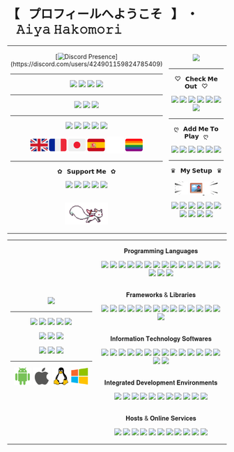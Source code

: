 # 【⠀プロフィールへようこそ⠀】 ・⠀𝙰𝚒𝚢𝚊 𝙷𝚊𝚔𝚘𝚖𝚘𝚛𝚒

<table>
<tr>
<td align="center" width="40%">
  
[![Discord Presence](https://lanyard.cnrad.dev/api/424901159824785409?animated=true&idleMessage=Peeking%20on%20me%20huh%3F%20Shame%20on%20you%2C%20I%27m%20not%20doing%20anything.)](https://discord.com/users/424901159824785409)
<hr> 
  
[![](https://img.shields.io/website?down_color=ff4c54&down_message=OFFLINE&label=Boxu.fr&logo=pkgsrc&logoColor=ffffff&style=for-the-badge&up_message=ONLINE&url=https%3A%2F%2Fboxu.fr&up_color=008a4a)](https://boxu.fr/)
[![](https://img.shields.io/twitch/status/BoxuChan?logo=twitch&logoColor=ffffff&style=for-the-badge)](https://twitch.tv/boxuchan)
[![](https://dcbadge.vercel.app/api/shield/978191616072368140?bot=true?down_color=ff4c54&down_message=OFFLINE&logoColor=ffffff&style=for-the-badge&up_message=ONLINE&theme=clean-inverted)](https://discord.com/users/978191616072368140)
[![](https://dcbadge.vercel.app/api/shield/980304694486368267?bot=true?down_color=ff4c54&down_message=OFFLINE&logoColor=ffffff&style=for-the-badge&up_message=ONLINE&theme=clean-inverted)](https://discord.com/users/980304694486368267)
<hr> 
  
[![](https://img.shields.io/discord/932906923236401182?style=for-the-badge&logo=discord&logoColor=ffffff&color=7289da&label=⠀Tower%20of%20Fantasy⠀)](https://discord.gg/dwmB5Vb6pT)
[![](https://img.shields.io/discord/513390882771173397?style=for-the-badge&logo=discord&logoColor=ffffff&color=7289da&label=⠀✧%20Hako%20|%20箱%20✽⠀)](https://discord.gg/BPVmDNC)
[![](https://img.shields.io/discord/921159444673482833?style=for-the-badge&logo=discord&logoColor=ffffff&color=7289da&label=⠀✦%20Mikazuki%20|%20三日月%20☾⠀)](https://discord.gg/z7J8pRatHU)
<hr> 
  
![](https://img.shields.io/date/1037374200?style=for-the-badge&logo=homeassistantcommunitystore&logoColor=ffffff&label=⠀Was%20Born⠀&color=681717)
![](https://img.shields.io/date/1132068600?style=for-the-badge&logo=deviantart&label=⠀Started%20Drawing⠀&color=681717&logoColor=ffffff)
![](https://img.shields.io/date/1163604600?style=for-the-badge&logo=applearcade&label=⠀Started%20Gaming⠀&color=681717&logoColor=ffffff)
![](https://img.shields.io/date/1408113000?style=for-the-badge&logo=codersrank&label=⠀Started%20Coding⠀&color=681717&logoColor=ffffff)
![](https://img.shields.io/date/1438180200?style=for-the-badge&logo=youtube&label=⠀Created%20Content⠀&color=681717&logoColor=ffffff)

<img height="40" src="https://github.com/BoxuChan/BoxuChan/blob/main/assets/great%20britain.png"/>
<img height="40" src="https://github.com/BoxuChan/BoxuChan/blob/main/assets/france.png"/>
<img height="40" src="https://github.com/BoxuChan/BoxuChan/blob/main/assets/japan.png"/>
<img height="40" src="https://github.com/BoxuChan/BoxuChan/blob/main/assets/spain.png"/>
<img height="40" src="https://github.com/BoxuChan/BoxuChan/blob/main/assets/empty.png"/>
<img height="40" src="https://github.com/BoxuChan/BoxuChan/blob/main/assets/lgbtq%2B.png"/>
<hr> 
  
✿⠀𝗦𝘂𝗽𝗽𝗼𝗿𝘁 𝗠𝗲⠀✿
  
[![](https://img.shields.io/badge/-⠀PayPal⠀-%23181717?style=for-the-badge&logo=paypal&color=00457C&logoColor=ffffff)](https://streamlabs.com/boxuchan/tip)
[![](https://img.shields.io/badge/-⠀Ko–Fi⠀-%23181717?style=for-the-badge&logo=kofi&color=FF5E5B&logoColor=ffffff)](https://ko-fi.com/boxuchan)
[![](https://img.shields.io/badge/-⠀GoFundMe⠀-%23181717?style=for-the-badge&logo=gofundme&color=00B964&logoColor=ffffff)](https://www.gofundme.com/f/virtual-idol-dream-new-setup-vtuber-model?utm_source=customer&utm_medium=copy_link&utm_campaign=p_cf+share-flow-1)
[![](https://img.shields.io/badge/-⠀Patreon⠀-%23181717?style=for-the-badge&logo=patreon&color=FF424D&logoColor=ffffff)](https://patreon.com/Boxu)
[![](https://img.shields.io/badge/-⠀Throne⠀-%23181717?style=for-the-badge&logo=streamlit&color=6838df&logoColor=ffffff)](https://throne.me/u/boxu/)

<br><img height="50" src="https://raw.githubusercontent.com/boxuchan/boxuchan/master/assets/kyubey.gif"/>
  
</td>

<td align="center" width="60%">
  
<img src="https://github.com/BoxuChan/BoxuChan/blob/main/assets/kanna-laying.gif"/>
<hr>
  
♡⠀𝗖𝗵𝗲𝗰𝗸 𝗠𝗲 𝗢𝘂𝘁⠀♡
  
[![](https://img.shields.io/badge/-⠀Twitch⠀-%23000000?style=for-the-badge&logo=twitch&color=6441a5&logoColor=ffffff)](https://twitch.tv/boxuchan)
[![](https://img.shields.io/badge/-⠀YouTube⠀-%23181717?style=for-the-badge&logo=youtube&color=FF0000&logoColor=ffffff)](https://www.youtube.com/channel/UCrvSNYUK5xg2DwpbimJ9DwQ)
[![](https://img.shields.io/badge/-⠀Twitter⠀-%231DA1F2?style=for-the-badge&logo=twitter&logoColor=ffffff)](https://twitter.com/Boxu_Chan)
[![](https://img.shields.io/badge/-⠀Instagram⠀-%23181717?style=for-the-badge&logo=instagram&color=E1306C&logoColor=ffffff)](https://instagram.com/boxu.chan)
[![](https://img.shields.io/badge/-⠀GitHub⠀-%23181717?style=for-the-badge&logo=github)](https://github.com/BoxuChan)
[![](https://img.shields.io/badge/-⠀MyAnimeList⠀-%23181717?style=for-the-badge&logo=myanimelist&color=3b4a9d&logoColor=ffffff)](https://myanimelist.net/profile/Boxu_Chan)
[![](https://img.shields.io/badge/-⠀Linktree⠀-%23181717?style=for-the-badge&logo=linktree&color=31C3A2&logoColor=ffffff)](https://linktr.ee/boxu)
<hr>
  
ღ⠀𝗔𝗱𝗱 𝗠𝗲 𝗧𝗼 𝗣𝗹𝗮𝘆⠀ღ
  
[![](https://img.shields.io/badge/-⠀Steam⠀-%23181717?style=for-the-badge&logo=steam&color=171a21&logoColor=ffffff)](https://steamcommunity.com/id/BoxuChan)
[![](https://img.shields.io/badge/-⠀Xbox⠀-%23181717?style=for-the-badge&logo=xbox&color=107C10&logoColor=ffffff)](https://account.xbox.com/en-us/profile?gamertag=BoxuChan)
[![](https://img.shields.io/badge/-⠀osu!⠀-%23181717?style=for-the-badge&logo=osu&color=FF66AA&logoColor=ffffff)](https://osu.ppy.sh/users/10614535)
![](https://img.shields.io/badge/-⠀BoxuChan⠀-%23181717?style=for-the-badge&logo=epicgames&color=313131&logoColor=ffffff)
![](https://img.shields.io/badge/-⠀Lagia%2321587⠀-%23181717?style=for-the-badge&logo=battledotnet&color=148EFF&logoColor=ffffff)
![](https://img.shields.io/badge/-⠀Aiya%23Hako⠀-%23181717?style=for-the-badge&logo=riotgames&color=D32936&logoColor=ffffff)
<hr>
  
♛⠀𝗠𝘆 𝗦𝗲𝘁𝘂𝗽⠀♛
<br><br>
<img height="30" src="https://github.com/BoxuChan/BoxuChan/blob/main/assets/speedL.gif"/>
<a href="https://boxu.fr/filtered-AF67E70F-CAA5-4922-A5C8-CA86ED99211C.mp4">
<img height="30" src="https://github.com/BoxuChan/BoxuChan/blob/main/assets/photo.png"/>
</a>
<img height="30" src="https://github.com/BoxuChan/BoxuChan/blob/main/assets/speedR.gif"/>

  
![](https://img.shields.io/badge/-⠀ASUS%20PRIME%20B660–PLUS%20D4⠀-%23000000?style=for-the-badge&logo=asus)
![](https://img.shields.io/badge/-⠀NVIDIA%20GeForce%20RTX%203080⠀-%23000000?style=for-the-badge&logo=nvidia)
![](https://img.shields.io/badge/-⠀12th%20Gen%20Intel(R)%20Core(TM)%20i5–12600K%20@%204.20%20GHz⠀-%23000000?style=for-the-badge&logo=intel&logoColor=148EFF)
![](https://img.shields.io/badge/-⠀16%20GB%20Corsair%20Vengeance%20RGB%20PRO%20DDR4%20(3200MHz)⠀-%23000000?style=for-the-badge&logo=corsair&logoColor=68f3d4)
![](https://img.shields.io/badge/-⠀H510%20Mid–Tower%20Case⠀-%23000000?style=for-the-badge&logo=nzxt)
![](https://img.shields.io/badge/-⠀Dell%20SE2222H%20x2⠀-%23000000?style=for-the-badge&logo=dell)
![](https://img.shields.io/badge/-⠀2.0%20TB%20Seagate%20BarraCuda%20HDD%20(7200%20RPM)⠀-%23000000?style=for-the-badge&logo=seagate)
![](https://img.shields.io/badge/-⠀1.0%20TB%20WD_BLACK%20SN850%20M.2%20NVMe%20(7000%20MB/s)⠀-%23000000?style=for-the-badge&logo=westerndigital)
![](https://img.shields.io/badge/-⠀Cherry%20MX%20Brown%20Varmilo%20VEA88%20Sakura⠀-%23000000?style=for-the-badge&logo=adafruit&logoColor=FF66AA)
![](https://img.shields.io/badge/-⠀Corsair%20Scimitar%20ELITE%20RGB⠀-%23000000?style=for-the-badge&logo=corsair&logoColor=68f3d4)
  
</td>
</tr>
</table>

<table>
<tr>
<td align="center" width="40%">
  
<img src="https://github.com/BoxuChan/BoxuChan/blob/main/assets/pen-trick.gif"/>
<hr>
  
![](https://img.shields.io/badge/-⠀Adobe%20After%20Effects⠀-%23000000?style=for-the-badge&logo=adobeaftereffects&logoColor=ffffff&color=8c7cd6)
![](https://img.shields.io/badge/-⠀Adobe%20Photoshop⠀-%23000000?style=for-the-badge&logo=adobephotoshop&logoColor=ffffff&color=2b89d4)
![](https://img.shields.io/badge/-⠀Adobe%20Illustrator⠀-%23000000?style=for-the-badge&logo=adobeillustrator&logoColor=ffffff&color=d48229)
![](https://img.shields.io/badge/-⠀Adobe%20XD⠀-%23000000?style=for-the-badge&logo=adobexd&logoColor=ffffff&color=d93ecb)
![](https://img.shields.io/badge/-⠀Adobe%20Premiere%20Pro⠀-%23000000?style=for-the-badge&logo=adobepremierepro&logoColor=ffffff&color=8c7cd6)
  
![](https://img.shields.io/badge/-⠀Canva⠀-%23000000?style=for-the-badge&logo=canva&logoColor=ffffff&color=00b2b8)
![](https://img.shields.io/badge/-⠀Figma⠀-%23000000?style=for-the-badge&logo=figma&logoColor=ffffff&color=F24E1E)
![](https://img.shields.io/badge/-⠀Cinema%204D⠀-%23000000?style=for-the-badge&logo=cinema4d&logoColor=ffffff&color=011A6A)
  
![](https://img.shields.io/badge/-⠀Audacity⠀-%23000000?style=for-the-badge&logo=audacity&logoColor=ffffff&color=0000CC)
![](https://img.shields.io/badge/-⠀Ableton%20Live⠀-%23000000?style=for-the-badge&logo=abletonlive&logoColor=ffffff&color=000000)
![](https://img.shields.io/badge/-⠀FL%20Studio%2012⠀-%23000000?style=for-the-badge&logo=instacart&logoColor=ffffff&color=e35827)
<hr>

<img height="40" src="https://github.com/BoxuChan/BoxuChan/blob/main/assets/android-new.png"/>
<img height="40" src="https://github.com/BoxuChan/BoxuChan/blob/main/assets/apple-new.png"/>
<img height="40" src="https://github.com/BoxuChan/BoxuChan/blob/main/assets/linux-new2.png"/>
<img height="40" src="https://github.com/BoxuChan/BoxuChan/blob/main/assets/windows-new2.png"/>
  
</td>

<td align="center" width="60%">

𝐏𝐫𝐨𝐠𝐫𝐚𝐦𝐦𝐢𝐧𝐠 𝐋𝐚𝐧𝐠𝐮𝐚𝐠𝐞𝐬

![](https://img.shields.io/badge/-⠀Bash⠀-%23000000?style=flat-square&logo=gnubash&logoColor=ffffff&color=4EAA25)
![](https://img.shields.io/badge/-⠀C⠀-%23000000?style=flat-square&logo=c&logoColor=ffffff&color=8496aa)
![](https://img.shields.io/badge/-⠀C%23⠀-%23000000?style=flat-square&logo=csharp&logoColor=ffffff&color=239120)
![](https://img.shields.io/badge/-⠀C++⠀-%23000000?style=flat-square&logo=cplusplus&logoColor=ffffff&color=00599C)
![](https://img.shields.io/badge/-⠀CSS3⠀-%23000000?style=flat-square&logo=css3&logoColor=ffffff&color=1572B6)
![](https://img.shields.io/badge/-⠀HTML5⠀-%23000000?style=flat-square&logo=html5&logoColor=ffffff&color=E34F26)
![](https://img.shields.io/badge/-⠀Java⠀-%23000000?style=flat-square&logo=java&logoColor=ffffff&color=ee2024)
![](https://img.shields.io/badge/-⠀JavaScript⠀-%23000000?style=flat-square&logo=javascript&logoColor=ffffff&color=e1a400)
![](https://img.shields.io/badge/-⠀Kotlin⠀-%23000000?style=flat-square&logo=kotlin&logoColor=ffffff&color=7F52FF)
![](https://img.shields.io/badge/-⠀MySQL⠀-%23000000?style=flat-square&logo=mysql&logoColor=ffffff&color=4479A1)
![](https://img.shields.io/badge/-⠀PHP⠀-%23000000?style=flat-square&logo=php&logoColor=ffffff&color=777BB4)
![](https://img.shields.io/badge/-⠀Python⠀-%23000000?style=flat-square&logo=python&logoColor=ffffff&color=3776AB)
![](https://img.shields.io/badge/-⠀R⠀-%23000000?style=flat-square&logo=r&logoColor=ffffff&color=276DC3)
![](https://img.shields.io/badge/-⠀Shell⠀-%23000000?style=flat-square&logo=powershell&logoColor=ffffff&color=5391FE)
![](https://img.shields.io/badge/-⠀SQLite⠀-%23000000?style=flat-square&logo=sqlite&logoColor=ffffff&color=003B57)
![](https://img.shields.io/badge/-⠀TypeScript⠀-%23000000?style=flat-square&logo=typescript&logoColor=ffffff&color=3178C6)
![](https://img.shields.io/badge/-⠀.NET⠀-%23000000?style=flat-square&logo=dotnet&logoColor=ffffff&color=512BD4)

<br>𝐅𝐫𝐚𝐦𝐞𝐰𝐨𝐫𝐤𝐬 & 𝐋𝐢𝐛𝐫𝐚𝐫𝐢𝐞𝐬

![](https://img.shields.io/badge/-⠀Angular⠀-%23000000?style=flat-square&logo=angular&logoColor=ffffff&color=DD0031)
![](https://img.shields.io/badge/-⠀AngularJS⠀-%23000000?style=flat-square&logo=angularjs&logoColor=ffffff&color=E23237)
![](https://img.shields.io/badge/-⠀Bootstrap⠀-%23000000?style=flat-square&logo=bootstrap&logoColor=ffffff&color=7952B3)
![](https://img.shields.io/badge/-⠀Cordova⠀-%23000000?style=flat-square&logo=apachecordova&logoColor=ffffff&color=ababab)
![](https://img.shields.io/badge/-⠀Ember.JS⠀-%23000000?style=flat-square&logo=emberdotjs&logoColor=ffffff&color=E04E39)
![](https://img.shields.io/badge/-⠀FontAwesome⠀-%23000000?style=flat-square&logo=fontawesome&logoColor=ffffff&color=528DD7)
![](https://img.shields.io/badge/-⠀Ionic⠀-%23000000?style=flat-square&logo=ionic&logoColor=ffffff&color=3880FF)
![](https://img.shields.io/badge/-⠀JQuery⠀-%23000000?style=flat-square&logo=jquery&logoColor=ffffff&color=0769AD)
![](https://img.shields.io/badge/-⠀Laravel⠀-%23000000?style=flat-square&logo=laravel&logoColor=ffffff&color=FF2D20)
![](https://img.shields.io/badge/-⠀Node.JS⠀-%23000000?style=flat-square&logo=nodedotjs&logoColor=ffffff&color=339933)
![](https://img.shields.io/badge/-⠀React⠀-%23000000?style=flat-square&logo=react&logoColor=ffffff&color=24cffe)
![](https://img.shields.io/badge/-⠀Semantic%20UI⠀-%23000000?style=flat-square&logo=semanticuireact&logoColor=ffffff&color=35BDB2)
![](https://img.shields.io/badge/-⠀Swiper⠀-%23000000?style=flat-square&logo=swiper&logoColor=ffffff&color=6332F6)
![](https://img.shields.io/badge/-⠀Symfony⠀-%23000000?style=flat-square&logo=symfony&logoColor=ffffff&color=000000)
![](https://img.shields.io/badge/-⠀Vue.JS⠀-%23000000?style=flat-square&logo=vuedotjs&logoColor=ffffff&color=4FC08D)
  
<br>𝐈𝐧𝐟𝐨𝐫𝐦𝐚𝐭𝐢𝐨𝐧 𝐓𝐞𝐜𝐡𝐧𝐨𝐥𝐨𝐠𝐲 𝐒𝐨𝐟𝐭𝐰𝐚𝐫𝐞𝐬

![](https://img.shields.io/badge/-⠀Adminer⠀-%23000000?style=flat-square&logo=adminer&logoColor=ffffff&color=34567C)
![](https://img.shields.io/badge/-⠀Arduino⠀-%23000000?style=flat-square&logo=arduino&logoColor=ffffff&color=00979D)
![](https://img.shields.io/badge/-⠀Cisco⠀-%23000000?style=flat-square&logo=cisco&logoColor=ffffff&color=1BA0D7)
![](https://img.shields.io/badge/-⠀Cucumber⠀-%23000000?style=flat-square&logo=cucumber&logoColor=ffffff&color=23D96C)
![](https://img.shields.io/badge/-⠀AutoHotkey⠀-%23000000?style=flat-square&logo=autohotkey&logoColor=ffffff&color=334455)
![](https://img.shields.io/badge/-⠀Git⠀-%23000000?style=flat-square&logo=git&logoColor=ffffff&color=F05032)
![](https://img.shields.io/badge/-⠀GitHub⠀-%23181717?style=flat-square&logo=github&logoColor=ffffff)
![](https://img.shields.io/badge/-⠀GitLab⠀-%23000000?style=flat-square&logo=gitlab&logoColor=ffffff&color=FC6D26)
![](https://img.shields.io/badge/-⠀Jenkins⠀-%23000000?style=flat-square&logo=jenkins&logoColor=ffffff&color=D24939)
![](https://img.shields.io/badge/-⠀LaTeX⠀-%23000000?style=flat-square&logo=latex&logoColor=ffffff&color=008080)
![](https://img.shields.io/badge/-⠀Maven⠀-%23000000?style=flat-square&logo=apachemaven&logoColor=ffffff&color=C71A36)
![](https://img.shields.io/badge/-⠀NPM⠀-%23000000?style=flat-square&logo=npm&logoColor=ffffff&color=CB3837)
![](https://img.shields.io/badge/-⠀Oracle⠀-%23000000?style=flat-square&logo=oracle&logoColor=ffffff&color=F80000)
![](https://img.shields.io/badge/-⠀SonarQube⠀-%23000000?style=flat-square&logo=sonarqube&logoColor=ffffff&color=4E9BCD)
![](https://img.shields.io/badge/-⠀Virtual%20Box⠀-%23000000?style=flat-square&logo=virtualbox&logoColor=ffffff&color=183A61)
![](https://img.shields.io/badge/-⠀XAMPP⠀-%23000000?style=flat-square&logo=xampp&logoColor=ffffff&color=FB7A24)

<br>𝐈𝐧𝐭𝐞𝐠𝐫𝐚𝐭𝐞𝐝 𝐃𝐞𝐯𝐞𝐥𝐨𝐩𝐦𝐞𝐧𝐭 𝐄𝐧𝐯𝐢𝐫𝐨𝐧𝐦𝐞𝐧𝐭𝐬

![](https://img.shields.io/badge/-⠀Android%20Studio⠀-%23000000?style=flat-square&logo=androidstudio&logoColor=ffffff&color=3DDC84)
![](https://img.shields.io/badge/-⠀Apache%20NetBeans%20IDE⠀-%23000000?style=flat-square&logo=apachenetbeanside&logoColor=ffffff&color=)
![](https://img.shields.io/badge/-⠀Atom⠀-%23000000?style=flat-square&logo=atom&logoColor=ffffff&color=1B6AC6)
![](https://img.shields.io/badge/-⠀Eclipse%20IDE⠀-%23000000?style=flat-square&logo=eclipseide&logoColor=ffffff&color=2C2255)
![](https://img.shields.io/badge/-⠀JetBrains⠀-%23000000?style=flat-square&logo=jetbrains&logoColor=ffffff&color=000000)
![](https://img.shields.io/badge/-⠀Jupyter⠀-%23000000?style=flat-square&logo=jupyter&logoColor=ffffff&color=F37626)
![](https://img.shields.io/badge/-⠀Notepad++⠀-%23000000?style=flat-square&logo=notepadplusplus&logoColor=ffffff&color=48d97f)
![](https://img.shields.io/badge/-⠀Sublime%20Text⠀-%23000000?style=flat-square&logo=sublimetext&logoColor=ffffff&color=FF9800)
![](https://img.shields.io/badge/-⠀VIM⠀-%23000000?style=flat-square&logo=vim&logoColor=ffffff&color=019733)
![](https://img.shields.io/badge/-⠀Visual%20Studio⠀-%23000000?style=flat-square&logo=visualstudio&logoColor=ffffff&color=5C2D91)
![](https://img.shields.io/badge/-⠀Visual%20Studio%20Code⠀-%23000000?style=flat-square&logo=visualstudiocode&logoColor=ffffff&color=007ACC)

<br>𝐇𝐨𝐬𝐭𝐬 & 𝐎𝐧𝐥𝐢𝐧𝐞 𝐒𝐞𝐫𝐯𝐢𝐜𝐞𝐬

![](https://img.shields.io/badge/-⠀Atlassian⠀-%23000000?style=flat-square&logo=atlassian&logoColor=ffffff&color=0052CC)
![](https://img.shields.io/badge/-⠀Curse%20Forge⠀-%23000000?style=flat-square&logo=curseforge&logoColor=ffffff&color=6441A4)
![](https://img.shields.io/badge/-⠀CPanel⠀-%23000000?style=flat-square&logo=cpanel&logoColor=ffffff&color=FF6C2C)
![](https://img.shields.io/badge/-⠀Heroku⠀-%23000000?style=flat-square&logo=heroku&logoColor=ffffff&color=430098)
![](https://img.shields.io/badge/-⠀MongoDB⠀-%23000000?style=flat-square&logo=mongodb&logoColor=ffffff&color=47A248)
![](https://img.shields.io/badge/-⠀OVH⠀-%23000000?style=flat-square&logo=ovh&logoColor=ffffff&color=123F6D)
![](https://img.shields.io/badge/-⠀PHPMyAdmin⠀-%23000000?style=flat-square&logo=phpmyadmin&logoColor=ffffff&color=6C78AF)
![](https://img.shields.io/badge/-⠀PostgreSQL⠀-%23000000?style=flat-square&logo=postgresql&logoColor=ffffff&color=4169E1)
![](https://img.shields.io/badge/-⠀Plesk⠀-%23000000?style=flat-square&logo=plesk&logoColor=ffffff&color=52BBE6)
![](https://img.shields.io/badge/-⠀Wix⠀-%23000000?style=flat-square&logo=wix&logoColor=ffffff&color=0C6EFC)
![](https://img.shields.io/badge/-⠀WordPress⠀-%23000000?style=flat-square&logo=wordpress&logoColor=ffffff&color=21759B)
  
</td>
</tr>
</table>
